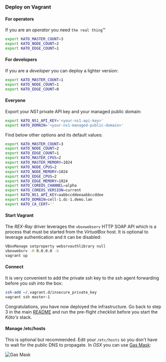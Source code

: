 ### Deploy on Vagrant

#### For operators
If you are an *operator* you need `the real thing`&trade;
```bash
export KATO_MASTER_COUNT=3
export KATO_NODE_COUNT=2
export KATO_EDGE_COUNT=1
```

#### For developers
If you are a *developer* you can deploy a lighter version:
```bash
export KATO_MASTER_COUNT=1
export KATO_NODE_COUNT=1
export KATO_EDGE_COUNT=0
```

#### Everyone
Export your *NS1* private API key and your managed public domain:
```bash
export KATO_NS1_API_KEY='<your-ns1-api-key>'
export KATO_DOMAIN='<your-ns1-managed-public-domain>'
```

Find below other options and its default values:
```bash
export KATO_MASTER_COUNT=3
export KATO_NODE_COUNT=2
export KATO_EDGE_COUNT=1
export KATO_MASTER_CPUS=2
export KATO_MASTER_MEMORY=1024
export KATO_NODE_CPUS=2
export KATO_NODE_MEMORY=1024
export KATO_EDGE_CPUS=2
export KATO_EDGE_MEMORY=1024
export KATO_COREOS_CHANNEL=alpha
export KATO_COREOS_VERSION=current
export KATO_NS1_API_KEY=aabbccddeeaabbccddee
export KATO_DOMAIN=cell-1.dc-1.demo.lan
export KATO_CA_CERT=''
```

#### Start Vagrant
The *REX-Ray* driver leverages the `vboxwebserv` HTTP SOAP API which is a process that must be started from the *VirtualBox* host. It is optional to leverage authentication and it can be disabled:

```bash
VBoxManage setproperty websrvauthlibrary null
vboxwebsrv -H 0.0.0.0 -b
vagrant up
```

#### Connect
It is very convenient to add the private ssh key to the ssh agent forwarding before you ssh into the box:

```bash
ssh-add ~/.vagrant.d/insecure_private_key
vagrant ssh master-1
```

Congratulations, you have now deployed the infrastructure. Go back to step 3 in the main [README](https://github.com/h0tbird/kato/blob/master/README.md#3-pre-flight-checklist) and run the pre-flight checklist before you start the *Káto's* stack.

#### Manage /etc/hosts

This is optional but recommended. Edit your `/etc/hosts` so you don't have to wait for the public DNS to propagate. In *OSX* you can use [Gas Mask](http://clockwise.ee/):

![Gas Mask](https://dl.dropboxusercontent.com/u/29639331/kato/gasmask_vagrant.png)
